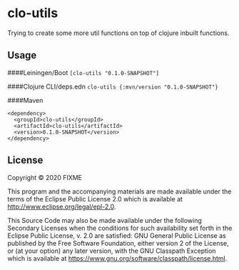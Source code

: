 # clo-utils

Trying to create some more util functions on top of clojure inbuilt functions.

## Usage

####Leiningen/Boot
`[clo-utils "0.1.0-SNAPSHOT"]`

####Clojure CLI/deps.edn
`clo-utils {:mvn/version "0.1.0-SNAPSHOT"}`

####Maven
```
<dependency>
  <groupId>clo-utils</groupId>
  <artifactId>clo-utils</artifactId>
  <version>0.1.0-SNAPSHOT</version>
</dependency>
```

## License

Copyright © 2020 FIXME

This program and the accompanying materials are made available under the
terms of the Eclipse Public License 2.0 which is available at
http://www.eclipse.org/legal/epl-2.0.

This Source Code may also be made available under the following Secondary
Licenses when the conditions for such availability set forth in the Eclipse
Public License, v. 2.0 are satisfied: GNU General Public License as published by
the Free Software Foundation, either version 2 of the License, or (at your
option) any later version, with the GNU Classpath Exception which is available
at https://www.gnu.org/software/classpath/license.html.
